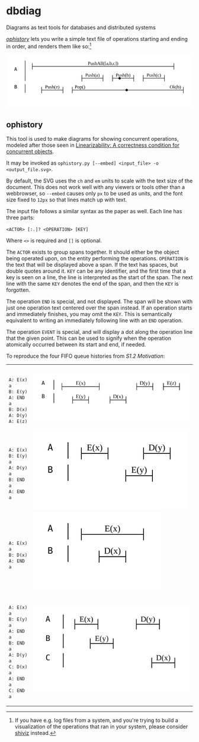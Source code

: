 # dbdiag

Diagrams as text tools for databases and distributed systems

[_ophistory_](#ophistory) lets you write a simple text file of operations starting and ending in order, and renders them like so:[^1]

<img src="examples/ophistory_all.svg" />

## ophistory

This tool is used to make diagrams for showing concurrent operations, modeled after those seen in [Linearizability: A correctness condition for concurrent objects](https://cs.brown.edu/~mph/HerlihyW90/p463-herlihy.pdf).

It may be invoked as `ophistory.py [--embed] <input_file> -o <output_file.svg>`.

By default, the SVG uses the `ch` and `em` units to scale with the text size of the document.  This does not work well with any viewers or tools other than a webbrowser, so `--embed` causes only `px` to be used as units, and the font size fixed to `12px` so that lines match up with text.

The input file follows a similar syntax as the paper as well.  Each line has three parts:

`<ACTOR> [:.]? <OPERATION> [KEY]`

Where `<>` is required and `[]` is optional.

The `ACTOR` exists to group spans together.  It should either be the object being operated upon, on the entity performing the operations.  `OPERATION` is the text that will be displayed above a span.  If the text has spaces, but double quotes around it.  `KEY` can be any identifier, and the first time that a key is seen on a line, the line is interpreted as the start of the span.  The next line with the same `KEY` denotes the end of the span, and then the `KEY` is forgotten.

The operation `END` is special, and not displayed.  The span will be shown with just one operation text centered over the span instead.  If an operation starts and immediately finishes, you may omit the `KEY`.  This is semantically equivalent to writing an immediately following line with an `END` operation.

The operation `EVENT` is special, and will display a dot along the operation line that the given point.  This can be used to signify when the operation atomically occurred between its start and end, if needed.

To reproduce the four FIFO queue histories from _S1.2 Motivation_:

<table>
<tbody>
<tr>
  <td>
<pre><code>
A: E(x) a
B: E(y)
A: END a
B: D(x)
A: D(y)
A: E(z)
</code></pre>
  </td>
  <td><img src="examples/linearizability_1.2.a.svg" /></td>
</tr>
  <td>
<pre><code>
A: E(x)
B: E(y) a
A: D(y) a
B: END a
A: END a
</code></pre>
  </td>
  <td><img src="examples/linearizability_1.2.b.svg" /></td>
</tr>
  <td>
<pre><code>
A: E(x) a
B: D(x)
A: END a
</code></pre>
  </td>
  <td><img src="examples/linearizability_1.2.c.svg" /></td>
</tr>
  <td>
<pre><code>
A: E(x) a
B: E(y) a
A: END a
B: END a
A: D(y) a
C: D(x) a
A: END a
C: END a
</code></pre>
  </td>
  <td><img src="examples/linearizability_1.2.d.svg" /></td>
</tr>
</tbody>
</table>

[^1]: If you have e.g. log files from a system, and you're trying to build a visualization of the operations that ran in your system, please consider [shiviz](https://bestchai.bitbucket.io/shiviz/) instead.



